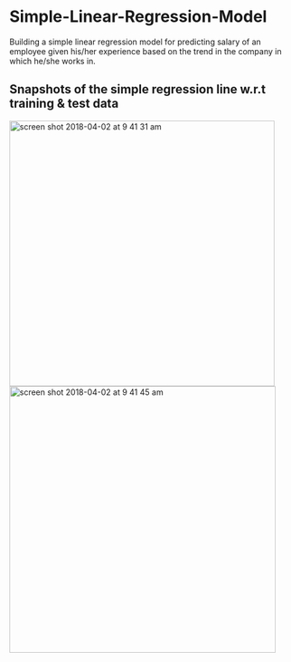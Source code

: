 # Simple-Linear-Regression-Model
Building a simple linear regression model for predicting salary of an employee given his/her experience based on the trend in the company in which he/she works in.
## Snapshots of the simple regression line w.r.t training & test data
<img width="469" alt="screen shot 2018-04-02 at 9 41 31 am" src="https://user-images.githubusercontent.com/17908655/38183092-52072682-365b-11e8-89f7-efa5a30fef5f.png">
<img width="471" alt="screen shot 2018-04-02 at 9 41 45 am" src="https://user-images.githubusercontent.com/17908655/38183089-4fc66108-365b-11e8-863f-d3001f2c3496.png">

